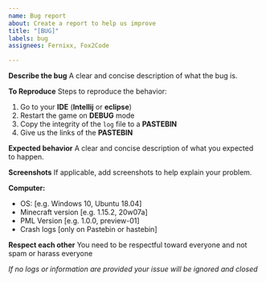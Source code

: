 ```yaml
---
name: Bug report
about: Create a report to help us improve
title: "[BUG]"
labels: bug
assignees: Fernixx, Fox2Code

---
```


**Describe the bug**
A clear and concise description of what the bug is.

**To Reproduce**
Steps to reproduce the behavior:
1. Go to your **IDE** (**Intellij** or **eclipse**)
2. Restart the game on **DEBUG** mode
3. Copy the integrity of the `log` file to a **PASTEBIN**
4. Give us the links of the **PASTEBIN**

**Expected behavior**
A clear and concise description of what you expected to happen.

**Screenshots**
If applicable, add screenshots to help explain your problem.

**Computer:**
 - OS: [e.g. Windows 10, Ubuntu 18.04]
 - Minecraft version [e.g. 1.15.2, 20w07a]
 - PML Version [e.g. 1.0.0, preview-01]
 - Crash logs [only on Pastebin or hastebin]

**Respect each other**
You need to be respectful toward everyone and not spam or harass everyone

*If no logs or information are provided your issue will be ignored and closed*
